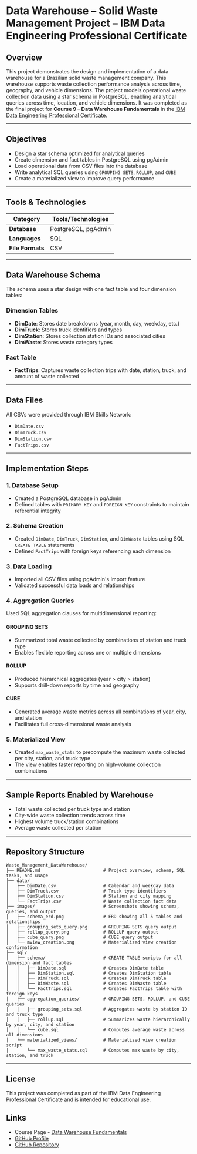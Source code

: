 # Data Warehouse – Solid Waste Management Project – IBM Data Engineering Professional Certificate

## Overview

This project demonstrates the design and implementation of a data warehouse for a Brazilian solid waste management company.
This warehouse supports waste collection performance analysis across time, geography, and vehicle dimensions.
The project models operational waste collection data using a star schema in PostgreSQL, enabling analytical queries across time, location, and vehicle dimensions.
It was completed as the final project for **Course 9 – Data Warehouse Fundamentals** in the [IBM Data Engineering Professional Certificate](https://www.coursera.org/professional-certificates/ibm-data-engineer).

---

## Objectives

- Design a star schema optimized for analytical queries
- Create dimension and fact tables in PostgreSQL using pgAdmin
- Load operational data from CSV files into the database
- Write analytical SQL queries using `GROUPING SETS`, `ROLLUP`, and `CUBE`
- Create a materialized view to improve query performance

---

## Tools & Technologies

| Category         | Tools/Technologies  |
| ---------------- | ------------------- |
| **Database**     | PostgreSQL, pgAdmin |
| **Languages**    | SQL                 |
| **File Formats** | CSV                 |

---

## Data Warehouse Schema

The schema uses a star design with one fact table and four dimension tables:

### Dimension Tables

- **DimDate**: Stores date breakdowns (year, month, day, weekday, etc.)
- **DimTruck**: Stores truck identifiers and types
- **DimStation**: Stores collection station IDs and associated cities
- **DimWaste**: Stores waste category types

### Fact Table

- **FactTrips**: Captures waste collection trips with date, station, truck, and amount of waste collected

---

## Data Files

All CSVs were provided through IBM Skills Network:

- `DimDate.csv`
- `DimTruck.csv`
- `DimStation.csv`
- `FactTrips.csv`

---

## Implementation Steps

### 1. Database Setup

- Created a PostgreSQL database in pgAdmin
- Defined tables with `PRIMARY KEY` and `FOREIGN KEY` constraints to maintain referential integrity

### 2. Schema Creation

- Created `DimDate`, `DimTruck`, `DimStation`, and `DimWaste` tables using SQL `CREATE TABLE` statements
- Defined `FactTrips` with foreign keys referencing each dimension

### 3. Data Loading

- Imported all CSV files using pgAdmin's Import feature
- Validated successful data loads and relationships

### 4. Aggregation Queries

Used SQL aggregation clauses for multidimensional reporting:

#### GROUPING SETS

- Summarized total waste collected by combinations of station and truck type
- Enables flexible reporting across one or multiple dimensions

#### ROLLUP

- Produced hierarchical aggregates (year > city > station)
- Supports drill-down reports by time and geography

#### CUBE

- Generated average waste metrics across all combinations of year, city, and station
- Facilitates full cross-dimensional waste analysis

### 5. Materialized View

- Created `max_waste_stats` to precompute the maximum waste collected per city, station, and truck type
- The view enables faster reporting on high-volume collection combinations

---

## Sample Reports Enabled by Warehouse

- Total waste collected per truck type and station
- City-wide waste collection trends across time
- Highest volume truck/station combinations
- Average waste collected per station

---

## Repository Structure

```plaintext
Waste_Management_DataWarehouse/
├── README.md                        # Project overview, schema, SQL tasks, and usage
├── data/
│   ├── DimDate.csv                  # Calendar and weekday data
│   ├── DimTruck.csv                 # Truck type identifiers
│   ├── DimStation.csv               # Station and city mapping
│   └── FactTrips.csv                # Waste collection fact data
├── images/                          # Screenshots showing schema, queries, and output
│   ├── schema_erd.png               # ERD showing all 5 tables and relationships
│   ├── grouping_sets_query.png      # GROUPING SETS query output
│   ├── rollup_query.png             # ROLLUP query output
│   ├── cube_query.png               # CUBE query output
│   └── mview_creation.png           # Materialized view creation confirmation
├── sql/
│   ├── schema/                      # CREATE TABLE scripts for all dimension and fact tables
│   │   ├── DimDate.sql              # Creates DimDate table
│   │   ├── DimStation.sql           # Creates DimStation table
│   │   ├── DimTruck.sql             # Creates DimTruck table
│   │   ├── DimWaste.sql             # Creates DimWaste table
│   │   └── FactTrips.sql            # Creates FactTrips table with foreign keys
│   ├── aggregation_queries/         # GROUPING SETS, ROLLUP, and CUBE queries
│   │   ├── grouping_sets.sql        # Aggregates waste by station ID and truck type
│   │   ├── rollup.sql               # Summarizes waste hierarchically by year, city, and station
│   │   └── cube.sql                 # Computes average waste across all dimensions
│   └── materialized_views/          # Materialized view creation script
│       └── max_waste_stats.sql      # Computes max waste by city, station, and truck
```

---

## License

This project was completed as part of the IBM Data Engineering Professional Certificate and is intended for educational use.

## Links

- Course Page - [Data Warehouse Fundamentals](https://www.coursera.org/learn/data-warehouse-fundamentals)
- [GitHub Profile](https://github.com/royungar)
- [GitHub Repository](https://github.com/royungar/DataWarehouse_Waste_Management_Project)